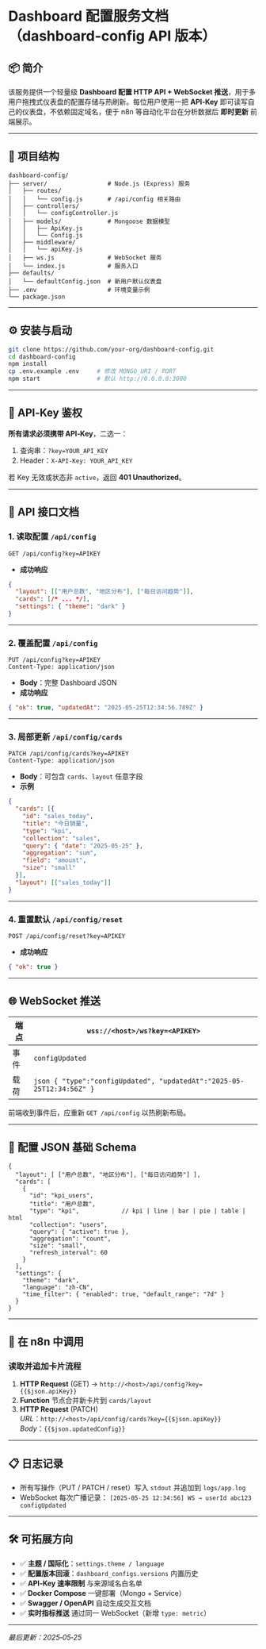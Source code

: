 
# Dashboard 配置服务文档（dashboard-config API 版本）

## 📦 简介
该服务提供一个轻量级 **Dashboard 配置 HTTP API + WebSocket 推送**，用于多用户拖拽式仪表盘的配置存储与热刷新。每位用户使用一把 **API‑Key** 即可读写自己的仪表盘，不依赖固定域名，便于 n8n 等自动化平台在分析数据后 **即时更新** 前端展示。

---

## 📁 项目结构
```text
dashboard-config/
├── server/                 # Node.js (Express) 服务
│   ├── routes/
│   │   └── config.js       # /api/config 相关路由
│   ├── controllers/
│   │   └── configController.js
│   ├── models/             # Mongoose 数据模型
│   │   ├── ApiKey.js
│   │   └── Config.js
│   ├── middleware/
│   │   └── apiKey.js
│   ├── ws.js               # WebSocket 服务
│   └── index.js            # 服务入口
├── defaults/
│   └── defaultConfig.json  # 新用户默认仪表盘
├── .env                    # 环境变量示例
└── package.json
```

---

## ⚙️ 安装与启动
```bash
git clone https://github.com/your-org/dashboard-config.git
cd dashboard-config
npm install
cp .env.example .env     # 修改 MONGO_URI / PORT
npm start                # 默认 http://0.0.0.0:3000
```

---

## 🔐 API‑Key 鉴权
**所有请求必须携带 API‑Key**，二选一：  
1. 查询串：`?key=YOUR_API_KEY`  
2. Header：`X-API-Key: YOUR_API_KEY`

若 Key 无效或状态非 `active`，返回 **401 Unauthorized**。

---

## 🔌 API 接口文档

### 1. 读取配置 `/api/config`
```http
GET /api/config?key=APIKEY
```
- **成功响应**
```json
{
  "layout": [["用户总数", "地区分布"], ["每日访问趋势"]],
  "cards": [/* ... */],
  "settings": { "theme": "dark" }
}
```

---

### 2. 覆盖配置 `/api/config`
```http
PUT /api/config?key=APIKEY
Content-Type: application/json
```
- **Body**：完整 Dashboard JSON  
- **成功响应**
```json
{ "ok": true, "updatedAt": "2025-05-25T12:34:56.789Z" }
```

---

### 3. 局部更新 `/api/config/cards`
```http
PATCH /api/config/cards?key=APIKEY
Content-Type: application/json
```
- **Body**：可包含 `cards`、`layout` 任意字段  
- **示例**
```json
{
  "cards": [{
    "id": "sales_today",
    "title": "今日销量",
    "type": "kpi",
    "collection": "sales",
    "query": { "date": "2025-05-25" },
    "aggregation": "sum",
    "field": "amount",
    "size": "small"
  }],
  "layout": [["sales_today"]]
}
```

---

### 4. 重置默认 `/api/config/reset`
```http
POST /api/config/reset?key=APIKEY
```
- **成功响应**
```json
{ "ok": true }
```

---

## 🌐 WebSocket 推送
| 端点 | `wss://<host>/ws?key=<APIKEY>` |
|------|--------------------------------|
| 事件 | `configUpdated`                |
| 载荷 | ```json { "type":"configUpdated", "updatedAt":"2025-05-25T12:34:56Z" } ``` |

前端收到事件后，应重新 `GET /api/config` 以热刷新布局。

---

## 📄 配置 JSON 基础 Schema
```jsonc
{
  "layout": [ ["用户总数", "地区分布"], ["每日访问趋势"] ],
  "cards": [
    {
      "id": "kpi_users",
      "title": "用户总数",
      "type": "kpi",            // kpi | line | bar | pie | table | html
      "collection": "users",
      "query": { "active": true },
      "aggregation": "count",
      "size": "small",
      "refresh_interval": 60
    }
  ],
  "settings": {
    "theme": "dark",
    "language": "zh-CN",
    "time_filter": { "enabled": true, "default_range": "7d" }
  }
}
```

---

## 🤖 在 n8n 中调用
### 读取并追加卡片流程
1. **HTTP Request** (GET) → `http://<host>/api/config?key={{$json.apiKey}}`  
2. **Function** 节点合并新卡片到 `cards/layout`  
3. **HTTP Request** (PATCH)  
   *URL*：`http://<host>/api/config/cards?key={{$json.apiKey}}`  
   *Body*：`{{$json.updatedConfig}}`  

---

## 📋 日志记录
- 所有写操作（PUT / PATCH / reset）写入 `stdout` 并追加到 `logs/app.log`
- WebSocket 每次广播记录：  `[2025-05-25 12:34:56] WS → userId abc123 configUpdated`

---

## 🛠️ 可拓展方向
- ✅ **主题 / 国际化**：`settings.theme / language`  
- ✅ **配置版本回滚**：`dashboard_configs.versions` 内置历史  
- ✅ **API‑Key 速率限制** 与来源域名白名单  
- ✅ **Docker Compose** 一键部署（Mongo + Service）  
- ✅ **Swagger / OpenAPI** 自动生成交互文档  
- ✅ **实时指标推送** 通过同一 WebSocket（新增 `type: metric`）

---

_最后更新：2025‑05‑25_
